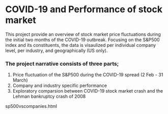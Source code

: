 # COVID-19 and Performance of stock market

This project provide an overview of stock market price fluctuations during the initial two months of the COVID-19 outbreak. Focusing on the S&P500 index and its constituents, the data is visaulized per individual company level, per industry, and geographically (US only).

### The project narrative consists of three parts;
1. Price fluctuation of the S&P500 during the COVID-19 spread (2 Feb - 31 March)
2. Company and industry specific performance 
3. Exploratory comparsion between COVID-19 stock market crash and the Lehman bankruptcy crash of 2008


sp500vscompanies.html
